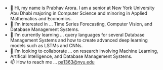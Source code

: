 - 👋  Hi, my name is Prabhav Arora. I am a senior at New York University Abu Dhabi majoring in Computer Science and minoring in Applied Mathematics and Economics.
- 👀  I’m interested in ... Time Series Forecasting, Computer Vision, and Database Management Systems.
- 🌱  I’m currently learning ... query languages for several Database Management Systems and how to create advanced deep learning models such as LSTMs and CNNs.
- 💞️  I’m looking to collaborate ... on research involving Machine Learning, Artifical Intelligence, and Database Management Systems.
- 📫  How to reach me ... pa1363@nyu.edu

<!---
prabhav2302/prabhav2302 is a ✨ special ✨ repository because its `README.md` (this file) appears on your GitHub profile.
You can click the Preview link to take a look at your changes.
--->
